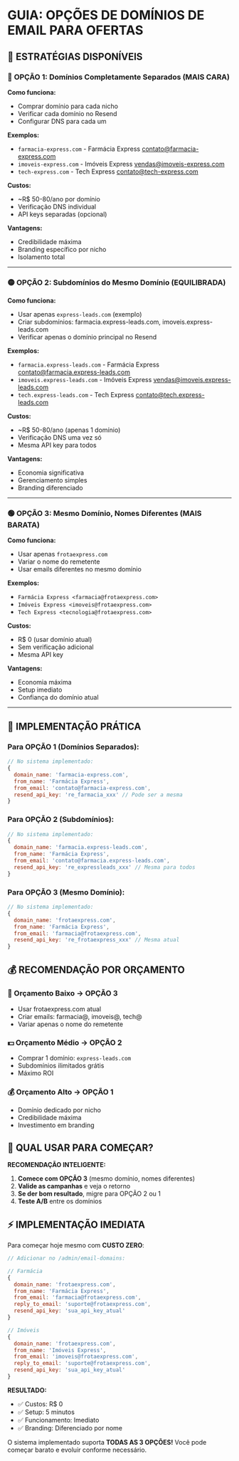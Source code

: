 # GUIA: OPÇÕES DE DOMÍNIOS DE EMAIL PARA OFERTAS

## 🎯 ESTRATÉGIAS DISPONÍVEIS

### 🔴 **OPÇÃO 1: Domínios Completamente Separados (MAIS CARA)**

**Como funciona:**
- Comprar domínio para cada nicho
- Verificar cada domínio no Resend
- Configurar DNS para cada um

**Exemplos:**
- `farmacia-express.com` - Farmácia Express <contato@farmacia-express.com>
- `imoveis-express.com` - Imóveis Express <vendas@imoveis-express.com>  
- `tech-express.com` - Tech Express <contato@tech-express.com>

**Custos:**
- ~R$ 50-80/ano por domínio
- Verificação DNS individual
- API keys separadas (opcional)

**Vantagens:**
- Credibilidade máxima
- Branding específico por nicho
- Isolamento total

---

### 🟡 **OPÇÃO 2: Subdomínios do Mesmo Domínio (EQUILIBRADA)**

**Como funciona:**
- Usar apenas `express-leads.com` (exemplo)
- Criar subdomínios: farmacia.express-leads.com, imoveis.express-leads.com
- Verificar apenas o domínio principal no Resend

**Exemplos:**
- `farmacia.express-leads.com` - Farmácia Express <contato@farmacia.express-leads.com>
- `imoveis.express-leads.com` - Imóveis Express <vendas@imoveis.express-leads.com>
- `tech.express-leads.com` - Tech Express <contato@tech.express-leads.com>

**Custos:**
- ~R$ 50-80/ano (apenas 1 domínio)
- Verificação DNS uma vez só
- Mesma API key para todos

**Vantagens:**
- Economia significativa
- Gerenciamento simples
- Branding diferenciado

---

### 🟢 **OPÇÃO 3: Mesmo Domínio, Nomes Diferentes (MAIS BARATA)**

**Como funciona:**
- Usar apenas `frotaexpress.com` 
- Variar o nome do remetente
- Usar emails diferentes no mesmo domínio

**Exemplos:**
- `Farmácia Express <farmacia@frotaexpress.com>`
- `Imóveis Express <imoveis@frotaexpress.com>`
- `Tech Express <tecnologia@frotaexpress.com>`

**Custos:**
- R$ 0 (usar domínio atual)
- Sem verificação adicional
- Mesma API key

**Vantagens:**
- Economia máxima
- Setup imediato
- Confiança do domínio atual

---

## 🔧 IMPLEMENTAÇÃO PRÁTICA

### **Para OPÇÃO 1 (Domínios Separados):**
```javascript
// No sistema implementado:
{
  domain_name: 'farmacia-express.com',
  from_name: 'Farmácia Express',
  from_email: 'contato@farmacia-express.com',
  resend_api_key: 're_farmacia_xxx' // Pode ser a mesma
}
```

### **Para OPÇÃO 2 (Subdomínios):**
```javascript
// No sistema implementado:
{
  domain_name: 'farmacia.express-leads.com',
  from_name: 'Farmácia Express',
  from_email: 'contato@farmacia.express-leads.com',
  resend_api_key: 're_expressleads_xxx' // Mesma para todos
}
```

### **Para OPÇÃO 3 (Mesmo Domínio):**
```javascript
// No sistema implementado:
{
  domain_name: 'frotaexpress.com',
  from_name: 'Farmácia Express',
  from_email: 'farmacia@frotaexpress.com',
  resend_api_key: 're_frotaexpress_xxx' // Mesma atual
}
```

## 💰 RECOMENDAÇÃO POR ORÇAMENTO

### **💸 Orçamento Baixo → OPÇÃO 3**
- Usar frotaexpress.com atual
- Criar emails: farmacia@, imoveis@, tech@
- Variar apenas o nome do remetente

### **💵 Orçamento Médio → OPÇÃO 2** 
- Comprar 1 domínio: `express-leads.com`
- Subdomínios ilimitados grátis
- Máximo ROI

### **💰 Orçamento Alto → OPÇÃO 1**
- Domínio dedicado por nicho
- Credibilidade máxima
- Investimento em branding

## 🎯 QUAL USAR PARA COMEÇAR?

**RECOMENDAÇÃO INTELIGENTE:**

1. **Comece com OPÇÃO 3** (mesmo domínio, nomes diferentes)
2. **Valide as campanhas** e veja o retorno
3. **Se der bom resultado**, migre para OPÇÃO 2 ou 1
4. **Teste A/B** entre os domínios

## ⚡ IMPLEMENTAÇÃO IMEDIATA

Para começar hoje mesmo com **CUSTO ZERO**:

```javascript
// Adicionar no /admin/email-domains:

// Farmácia
{
  domain_name: 'frotaexpress.com',
  from_name: 'Farmácia Express',
  from_email: 'farmacia@frotaexpress.com',
  reply_to_email: 'suporte@frotaexpress.com',
  resend_api_key: 'sua_api_key_atual'
}

// Imóveis  
{
  domain_name: 'frotaexpress.com',
  from_name: 'Imóveis Express',
  from_email: 'imoveis@frotaexpress.com', 
  reply_to_email: 'suporte@frotaexpress.com',
  resend_api_key: 'sua_api_key_atual'
}
```

**RESULTADO:**
- ✅ Custos: R$ 0
- ✅ Setup: 5 minutos
- ✅ Funcionamento: Imediato
- ✅ Branding: Diferenciado por nome

O sistema implementado suporta **TODAS AS 3 OPÇÕES!** Você pode começar barato e evoluir conforme necessário.